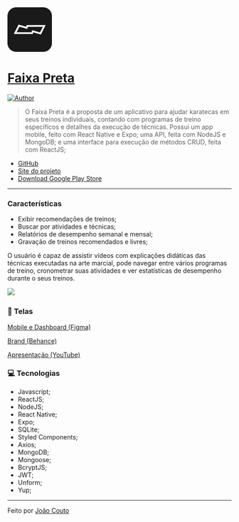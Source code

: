 <img src="./web/src/assets/images/icon.svg" width="100"/>

# <a href="https://github.com/joaocou/faixa-preta">Faixa Preta</a>

[![Author](https://img.shields.io/badge/author-joaohouto-222)](https://github.com/joaohouto)


> O Faixa Preta é a proposta de um aplicativo para ajudar karatecas em seus treinos individuais, contando com programas de treino específicos e detalhes da execução de técnicas. Possui um app mobile, feito com React Native e Expo; uma API, feita com NodeJS e MongoDB; e uma interface para execução de métodos CRUD, feita com ReactJS;

- [GitHub](https://github.com/joaocou/faixa-preta)
- [Site do projeto](https://faixa-preta.web.app/)
- [Download Google Play Store](https://play.google.com/store/apps/details?id=com.faixapreta)

<hr>

### <span id="Caracteristicas">Características</span>

- Exibir recomendações de treinos;
- Buscar por atividades e técnicas;
- Relatórios de desempenho semanal e mensal;
- Gravação de treinos recomendados e livres;

O usuário é capaz de assistir vídeos com explicações didáticas das técnicas executadas na arte marcial, pode navegar entre vários programas de treino, cronometrar suas atividades e ver estatísticas de desempenho durante o seus treinos.

<img src="https://play-lh.googleusercontent.com/vt0uKGVRpbXiIxrKDpjjSbUFde6MhcufH0wexQdsBSADDqUUm9v5fU87TxqGl-0ZGA=w720-h310-rw"/>


### <span id="Telas">📱 Telas</span>

<a href="https://www.figma.com/file/bQcSnRRb8ZVshbcljYIRQr/Faixa-Preta?node-id=1545%3A242&t=bVgtXbtt92q2R3uQ-1">Mobile e Dashboard (Figma)</a>

<a href="https://www.behance.net/gallery/131304889/Faixa-Preta-UI-ID-App">Brand (Behance)</a>

<a href="https://youtu.be/Vwq3e4hdAlg">Apresentação (YouTube)</a>

### <span id="Tecnologias">💻 Tecnologias</span>

- Javascript;
- ReactJS;
- NodeJS;
- React Native;
- Expo;
- SQLite;
- Styled Components;
- Axios;
- MongoDB;
- Mongoose;
- BcryptJS;
- JWT;
- Unform;
- Yup;

<hr>

Feito por <a href="https://github.com/joaohouto">João Couto</a>
